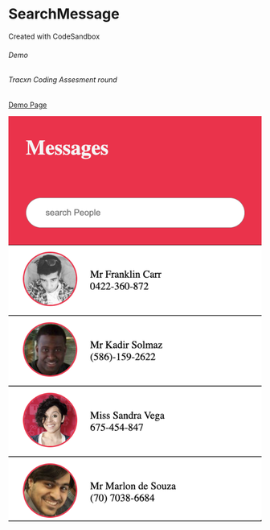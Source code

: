 # SearchMessage
Created with CodeSandbox
###### Demo
###### Tracxn Coding Assesment round
[Demo Page](https://github.com/amananku26/SearchMessage/blob/main/src/assets/Screenshot%202022-12-14%20at%205.49.14%20PM.png)

![](https://github.com/amananku26/SearchMessage/blob/main/src/assets/Screenshot%202022-12-14%20at%205.49.14%20PM.png)
